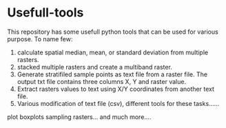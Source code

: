 # Usefull-tools
This repository has some usefull python tools that can be used for various purpose. To name few: 
1) calculate spatial median, mean, or standard deviation from multiple rasters.
2) stacked multiple rasters and create a multiband raster.
3) Generate stratifiled sample points as text file from a raster file. The output txt file contains three columns X, Y and raster value.
4) Extract rasters values to text using X/Y coordinates from another text file.
5) Various modification of text file (csv), different tools for these tasks...... 

plot boxplots sampling rasters...
and much more....
